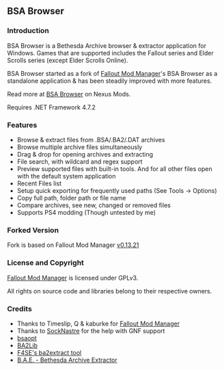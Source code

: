 ## BSA Browser

### Introduction
BSA Browser is a Bethesda Archive browser & extractor application for Windows. Games that are supported includes the Fallout series and Elder Scrolls series (except Elder Scrolls Online).

BSA Browser started as a fork of [Fallout Mod Manager](https://sourceforge.net/projects/fomm/)'s BSA Browser as a standalone application & has been steadily improved with more features.

Read more at [BSA Browser](https://www.nexusmods.com/skyrimspecialedition/mods/1756) on Nexus Mods.

Requires .NET Framework 4.7.2

### Features
 - Browse & extract files from .BSA/.BA2/.DAT archives
 - Browse multiple archive files simultaneously
 - Drag & drop for opening archives and extracting
 - File search, with wildcard and regex support
 - Preview supported files with built-in tools. And for all other files open with the default system application
 - Recent Files list
 - Setup quick exporting for frequently used paths (See Tools -> Options)
 - Copy full path, folder path or file name
 - Compare archives, see new, changed or removed files
 - Supports PS4 modding (Though untested by me)
 
### Forked Version
Fork is based on Fallout Mod Manager [v0.13.21](https://sourceforge.net/p/fomm/code/685/tree/branches/qfomm/)

### License and Copyright
[Fallout Mod Manager](https://sourceforge.net/projects/fomm/) is licensed under GPLv3.

All rights on source code and libraries belong to their respective owners.

### Credits
- Thanks to Timeslip, Q & kaburke for [Fallout Mod Manager](https://sourceforge.net/projects/fomm/)
- Thanks to [SockNastre](https://github.com/SockNastre) for the help with GNF support
- [bsaopt](https://github.com/Ethatron/bsaopt)
- [BA2Lib](https://github.com/digitalutopia1/BA2Lib)
- [F4SE's ba2extract tool](http://f4se.silverlock.org/)
- [B.A.E. - Bethesda Archive Extractor](http://www.nexusmods.com/fallout4/mods/78)
